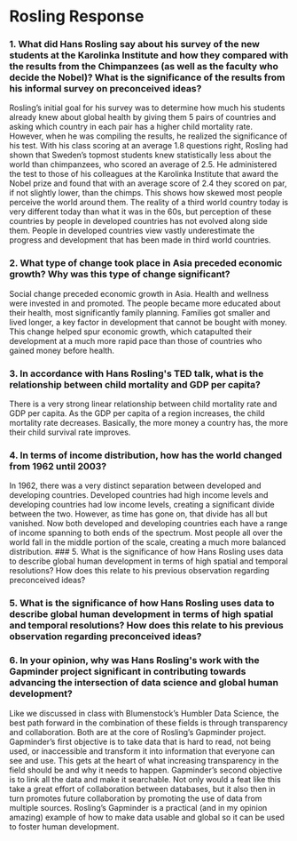 # Rosling Response

### 1. What did Hans Rosling say about his survey of the new students at the Karolinka Institute and how they compared with the results from the Chimpanzees (as well as the faculty who decide the Nobel)? What is the significance of the results from his informal survey on preconceived ideas?

Rosling’s initial goal for his survey was to determine how much his students already knew about global health by giving them 5 pairs of countries and asking which country in each pair has a higher child mortality rate. However, when he was compiling the results, he realized the significance of his test. With his class scoring at an average 1.8 questions right, Rosling had shown that Sweden’s topmost students knew statistically less about the world than chimpanzees, who scored an average of 2.5. He administered the test to those of his colleagues at the Karolinka Institute that award the Nobel prize and found that with an average score of 2.4 they scored on par, if not slightly lower, than the chimps. This shows how skewed most people perceive the world around them. The reality of a third world country today is very different today than what it was in the 60s, but perception of these countries by people in developed countries has not evolved along side them. People in developed countries view vastly underestimate the progress and development that has been made in third world countries. 

### 2. What type of change took place in Asia preceded economic growth? Why was this type of change significant?

Social change preceded economic growth in Asia. Health and wellness were invested in and promoted. The people became more educated about their health, most significantly family planning. Families got smaller and lived longer, a key factor in development that cannot be bought with money. This change helped spur economic growth, which catapulted their development at a much more rapid pace than those of countries who gained money before health. 

### 3. In accordance with Hans Rosling's TED talk, what is the relationship between child mortality and GDP per capita?

There is a very strong linear relationship between child mortality rate and GDP per capita. As the GDP per capita of a region increases, the child mortality rate decreases. Basically, the more money a country has, the more their child survival rate improves. 

### 4. In terms of income distribution, how has the world changed from 1962 until 2003?

In 1962, there was a very distinct separation between developed and developing countries. Developed countries had high income levels and developing countries had low income levels, creating a significant divide between the two. However, as time has gone on, that divide has all but vanished. Now both developed and developing countries each have a range of income spanning to both ends of the spectrum. Most people all over the world fall in the middle portion of the scale, creating a much more balanced distribution. ### 5. What is the significance of how Hans Rosling uses data to describe global human development in terms of high spatial and temporal resolutions? How does this relate to his previous observation regarding preconceived ideas?

### 5.	What is the significance of how Hans Rosling uses data to describe global human development in terms of high spatial and temporal resolutions? How does this relate to his previous observation regarding preconceived ideas?


### 6. In your opinion, why was Hans Rosling's work with the Gapminder project significant in contributing towards advancing the intersection of data science and global human development?

Like we discussed in class with Blumenstock’s Humbler Data Science, the best path forward in the combination of these fields is through transparency and collaboration. Both are at the core of Rosling’s Gapminder project. Gapminder’s first objective is to take data that is hard to read, not being used, or inaccessible and transform it into information that everyone can see and use. This gets at the heart of what increasing transparency in the field should be and why it needs to happen. Gapminder’s second objective is to link all the data and make it searchable. Not only would a feat like this take a great effort of collaboration between databases, but it also then in turn promotes future collaboration by promoting the use of data from multiple sources. Rosling’s Gapminder is a practical (and in my opinion amazing) example of how to make data usable and global so it can be used to foster human development. 
